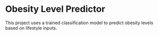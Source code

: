 # Obesity Level Predictor 

This project uses a trained classification model to predict obesity levels based on lifestyle inputs.
